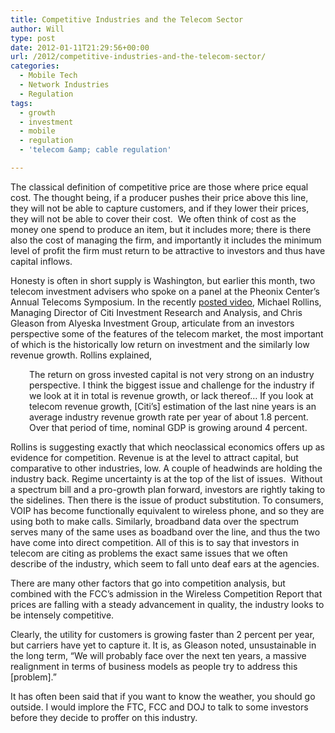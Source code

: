 ```yaml
---
title: Competitive Industries and the Telecom Sector
author: Will
type: post
date: 2012-01-11T21:29:56+00:00
url: /2012/competitive-industries-and-the-telecom-sector/
categories:
  - Mobile Tech
  - Network Industries
  - Regulation
tags:
  - growth
  - investment
  - mobile
  - regulation
  - 'telecom &amp; cable regulation'

---
```

The classical definition of competitive price are those where price equal cost. The thought being, if a producer pushes their price above this line, they will not be able to capture customers, and if they lower their prices, they will not be able to cover their cost.  We often think of cost as the money one spend to produce an item, but it includes more; there is there also the cost of managing the firm, and importantly it includes the minimum level of profit the firm must return to be attractive to investors and thus have capital inflows.

Honesty is often in short supply is Washington, but earlier this month, two telecom investment advisers who spoke on a panel at the Pheonix Center&#8217;s Annual Telecoms Symposium. In the recently [posted video][1], Michael Rollins, Managing Director of Citi Investment Research and Analysis, and Chris Gleason from Alyeska Investment Group, articulate from an investors perspective some of the features of the telecom market, the most important of which is the historically low return on investment and the similarly low revenue growth. Rollins explained,

<p style="padding-left: 30px;">
  The return on gross invested capital is not very strong on an industry perspective. I think the biggest issue and challenge for the industry if we look at it in total is revenue growth, or lack thereof&#8230; If you look at telecom revenue growth, [Citi&#8217;s] estimation of the last nine years is an average industry revenue growth rate per year of about 1.8 percent. Over that period of time, nominal GDP is growing around 4 percent.
</p>

Rollins is suggesting exactly that which neoclassical economics offers up as evidence for competition. Revenue is at the level to attract capital, but comparative to other industries, low. A couple of headwinds are holding the industry back. Regime uncertainty is at the top of the list of issues.  Without a spectrum bill and a pro-growth plan forward, investors are rightly taking to the sidelines. Then there is the issue of product substitution. To consumers, VOIP has become functionally equivalent to wireless phone, and so they are using both to make calls. Similarly, broadband data over the spectrum serves many of the same uses as boadband over the line, and thus the two have come into direct competition. All of this is to say that investors in telecom are citing as problems the exact same issues that we often describe of the industry, which seem to fall unto deaf ears at the agencies.

There are many other factors that go into competition analysis, but combined with the FCC&#8217;s admission in the Wireless Competition Report that prices are falling with a steady advancement in quality, the industry looks to be intensely competitive.

Clearly, the utility for customers is growing faster than 2 percent per year, but carriers have yet to capture it. It is, as Gleason noted, unsustainable in the long term, &#8220;We will probably face over the next ten years, a massive realignment in terms of business models as people try to address this [problem].&#8221;

It has often been said that if you want to know the weather, you should go outside. I would implore the FTC, FCC and DOJ to talk to some investors before they decide to proffer on this industry.

 [1]: http://blip.tv/file/5810283
